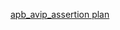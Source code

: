 [apb_avip_assertion plan](https://docs.google.com/spreadsheets/d/e/2PACX-1vRVmpHnGG7B-LytrHFm_wKr6HiMnXscNVlwE3FzFbp22q-FniCqRNEGGjVPZ3ua5w/pubhtml)
